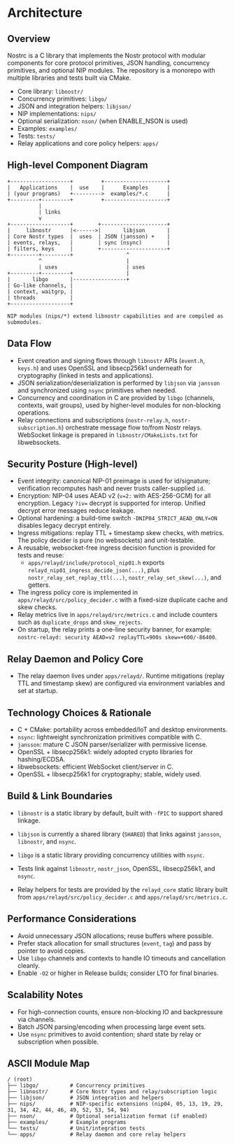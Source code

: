 # Architecture

## Overview

Nostrc is a C library that implements the Nostr protocol with modular components for core protocol primitives, JSON handling, concurrency primitives, and optional NIP modules. The repository is a monorepo with multiple libraries and tests built via CMake.

- Core library: `libnostr/`
- Concurrency primitives: `libgo/`
- JSON and integration helpers: `libjson/`
- NIP implementations: `nips/`
- Optional serialization: `nson/` (when ENABLE_NSON is used)
- Examples: `examples/`
- Tests: `tests/`
- Relay applications and core policy helpers: `apps/`

## High-level Component Diagram

```
+-------------------+         +--------------------+
|   Applications    |  use    |      Examples      |
| (your programs)   +--------->  examples/*.c      |
+---------+---------+         +--------------------+
          |
          | links
          v
+-------------------+        +---------------------+
|     libnostr      |<------>|       libjson       |
| Core Nostr types  |  uses  | JSON (jansson) +    |
| events, relays,   |        | sync (nsync)        |
| filters, keys     |        +---------------------+
+---------+---------+                 ^
          ^                           |
          | uses                      | uses
+---------+---------+                 |
|       libgo       |-----------------+
| Go-like channels, |
| context, waitgrp, |
| threads           |
+-------------------+

NIP modules (nips/*) extend libnostr capabilities and are compiled as submodules.
```

## Data Flow

- Event creation and signing flows through `libnostr` APIs (`event.h`, `keys.h`) and uses OpenSSL and libsecp256k1 underneath for cryptography (linked in tests and applications).
- JSON serialization/deserialization is performed by `libjson` via `jansson` and synchronized using `nsync` primitives when needed.
- Concurrency and coordination in C are provided by `libgo` (channels, contexts, wait groups), used by higher-level modules for non-blocking operations.
- Relay connections and subscriptions (`nostr-relay.h`, `nostr-subscription.h`) orchestrate message flow to/from Nostr relays. WebSocket linkage is prepared in `libnostr/CMakeLists.txt` for libwebsockets.

## Security Posture (High-level)

- Event integrity: canonical NIP-01 preimage is used for id/signature; verification recomputes hash and never trusts caller-supplied `id`.
- Encryption: NIP-04 uses AEAD v2 (`v=2:` with AES-256-GCM) for all encryption. Legacy `?iv=` decrypt is supported for interop. Unified decrypt error messages reduce leakage.
- Optional hardening: a build-time switch `-DNIP04_STRICT_AEAD_ONLY=ON` disables legacy decrypt entirely.
- Ingress mitigations: replay TTL + timestamp skew checks, with metrics. The policy decider is pure (no websockets) and unit-testable.
- A reusable, websocket-free ingress decision function is provided for tests and reuse:
  - `apps/relayd/include/protocol_nip01.h` exports `relayd_nip01_ingress_decide_json(...)`, plus `nostr_relay_set_replay_ttl(...)`, `nostr_relay_set_skew(...)`, and getters.
- The ingress policy core is implemented in `apps/relayd/src/policy_decider.c` with a fixed-size duplicate cache and skew checks.
- Relay metrics live in `apps/relayd/src/metrics.c` and include counters such as `duplicate_drops` and `skew_rejects`.
- On startup, the relay prints a one-line security banner, for example: `nostrc-relayd: security AEAD=v2 replayTTL=900s skew=+600/-86400`.

## Relay Daemon and Policy Core

- The relay daemon lives under `apps/relayd/`. Runtime mitigations (replay TTL and timestamp skew) are configured via environment variables and set at startup.

## Technology Choices & Rationale

- C + CMake: portability across embedded/IoT and desktop environments.
- `nsync`: lightweight synchronization primitives compatible with C.
- `jansson`: mature C JSON parser/serializer with permissive license.
- OpenSSL + libsecp256k1: widely adopted crypto libraries for hashing/ECDSA.
- libwebsockets: efficient WebSocket client/server in C.
- OpenSSL + libsecp256k1 for cryptography; stable, widely used.

## Build & Link Boundaries

- `libnostr` is a static library by default, built with `-fPIC` to support shared linkage.
- `libjson` is currently a shared library (`SHARED`) that links against `jansson`, `libnostr`, and `nsync`.
- `libgo` is a static library providing concurrency utilities with `nsync`.

- Tests link against `libnostr`, `nostr_json`, OpenSSL, libsecp256k1, and `nsync`.
- Relay helpers for tests are provided by the `relayd_core` static library built from `apps/relayd/src/policy_decider.c` and `apps/relayd/src/metrics.c`.

## Performance Considerations

- Avoid unnecessary JSON allocations; reuse buffers where possible.
- Prefer stack allocation for small structures (`event`, `tag`) and pass by pointer to avoid copies.
- Use `libgo` channels and contexts to handle IO timeouts and cancellation cleanly.
- Enable `-O2` or higher in Release builds; consider LTO for final binaries.

## Scalability Notes

- For high-connection counts, ensure non-blocking IO and backpressure via channels.
- Batch JSON parsing/encoding when processing large event sets.
- Use `nsync` primitives to avoid contention; shard state by relay or subscription when possible.

## ASCII Module Map

```
/ (root)
├── libgo/          # Concurrency primitives
├── libnostr/       # Core Nostr types and relay/subscription logic
├── libjson/        # JSON integration and helpers
├── nips/           # NIP-specific extensions (nip04, 05, 13, 19, 29, 31, 34, 42, 44, 46, 49, 52, 53, 54, 94)
├── nson/           # Optional serialization format (if enabled)
├── examples/       # Example programs
└── tests/          # Unit/integration tests
└── apps/           # Relay daemon and core relay helpers
```
